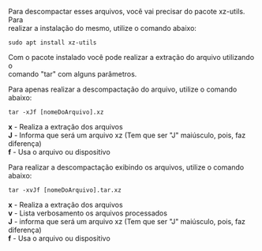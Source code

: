 Para descompactar esses arquivos, você vai precisar do pacote xz-utils. Para  
realizar a instalação do mesmo, utilize o comando abaixo:

```
sudo apt install xz-utils
```

Com o pacote instalado você pode realizar a extração do arquivo utilizando o  
comando "tar" com alguns parâmetros.

Para apenas realizar a descompactação do arquivo, utilize o comando abaixo:

```
tar -xJf [nomeDoArquivo].xz
```

**x** - Realiza a extração dos arquivos  
**J** - Informa que será um arquivo xz (Tem que ser "J" maiúsculo, pois, faz diferença)  
**f** - Usa o arquivo ou dispositivo

Para realizar a descompactação exibindo os arquivos, utilize o comando abaixo:

```
tar -xvJf [nomeDoArquivo].tar.xz
```

**x** - Realiza a extração dos arquivos  
**v** - Lista verbosamento os arquivos processados  
**J** - informa que será um arquivo xz (Tem que ser "J" maiúsculo, pois, faz diferença)  
**f** - Usa o arquivo ou dispositivo